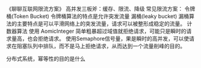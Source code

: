 《聊聊互联网限流方案》
高并发三板斧：缓存、限流、降级
常见限流方案：
令牌桶(Token Bucket)
令牌桶算法的特点是允许突发流量
漏桶(leaky bucket)
漏桶算法的主要特点是可以平滑网络上的突发流量，请求可以被整形成稳定的流量。
计数器算法
使用 AomicInteger 简单粗暴超过域值就拒绝请求，可能只是瞬时的请求量高，也会拒绝请求。
使用Semaphore信号量，果是瞬时的高并发，可以使请求在阻塞队列中排队，而不是马上拒绝请求，从而达到一个流量削峰的目的。

分布式系统，幂等性的目的是什么
